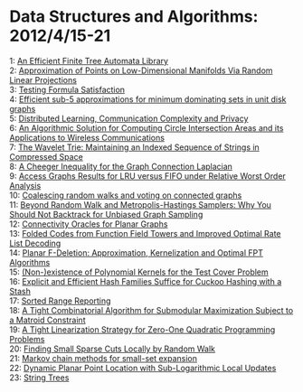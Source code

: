 # Data Structures and Algorithms: 2012/4/15-21  
1: [An Efficient Finite Tree Automata Library](https://doi.org/10.48550/arXiv.1204.3240)  
2: [Approximation of Points on Low-Dimensional Manifolds Via Random Linear  Projections](https://doi.org/10.48550/arXiv.1204.3337)  
3: [Testing Formula Satisfaction](https://doi.org/10.48550/arXiv.1204.3413)  
4: [Efficient sub-5 approximations for minimum dominating sets in unit disk  graphs](https://doi.org/10.48550/arXiv.1204.3488)  
5: [Distributed Learning, Communication Complexity and Privacy](https://doi.org/10.48550/arXiv.1204.3514)  
6: [An Algorithmic Solution for Computing Circle Intersection Areas and its  Applications to Wireless Communications](https://doi.org/10.48550/arXiv.1204.3569)  
7: [The Wavelet Trie: Maintaining an Indexed Sequence of Strings in  Compressed Space](https://doi.org/10.48550/arXiv.1204.3581)  
8: [A Cheeger Inequality for the Graph Connection Laplacian](https://doi.org/10.48550/arXiv.1204.3873)  
9: [Access Graphs Results for LRU versus FIFO under Relative Worst Order  Analysis](https://doi.org/10.48550/arXiv.1204.4047)  
10: [Coalescing random walks and voting on connected graphs](https://doi.org/10.48550/arXiv.1204.4106)  
11: [Beyond Random Walk and Metropolis-Hastings Samplers: Why You Should Not  Backtrack for Unbiased Graph Sampling](https://doi.org/10.48550/arXiv.1204.4140)  
12: [Connectivity Oracles for Planar Graphs](https://doi.org/10.48550/arXiv.1204.4159)  
13: [Folded Codes from Function Field Towers and Improved Optimal Rate List  Decoding](https://doi.org/10.48550/arXiv.1204.4209)  
14: [Planar F-Deletion: Approximation, Kernelization and Optimal FPT  Algorithms](https://doi.org/10.48550/arXiv.1204.4230)  
15: [(Non-)existence of Polynomial Kernels for the Test Cover Problem](https://doi.org/10.48550/arXiv.1204.4368)  
16: [Explicit and Efficient Hash Families Suffice for Cuckoo Hashing with a  Stash](https://doi.org/10.48550/arXiv.1204.4431)  
17: [Sorted Range Reporting](https://doi.org/10.48550/arXiv.1204.4509)  
18: [A Tight Combinatorial Algorithm for Submodular Maximization Subject to a  Matroid Constraint](https://doi.org/10.48550/arXiv.1204.4526)  
19: [A Tight Linearization Strategy for Zero-One Quadratic Programming  Problems](https://doi.org/10.48550/arXiv.1204.4562)  
20: [Finding Small Sparse Cuts Locally by Random Walk](https://doi.org/10.48550/arXiv.1204.4666)  
21: [Markov chain methods for small-set expansion](https://doi.org/10.48550/arXiv.1204.4688)  
22: [Dynamic Planar Point Location with Sub-Logarithmic Local Updates](https://doi.org/10.48550/arXiv.1204.4714)  
23: [String Trees](https://doi.org/10.48550/arXiv.1204.4765)  